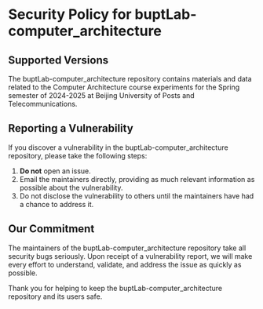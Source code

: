 # Security Policy for buptLab-computer_architecture

## Supported Versions

The buptLab-computer_architecture repository contains materials and data related to the Computer Architecture course experiments for the Spring semester of 2024-2025 at Beijing University of Posts and Telecommunications.

## Reporting a Vulnerability

If you discover a vulnerability in the buptLab-computer_architecture repository, please take the following steps:

1. **Do not** open an issue.
2. Email the maintainers directly, providing as much relevant information as possible about the vulnerability.
3. Do not disclose the vulnerability to others until the maintainers have had a chance to address it.

## Our Commitment

The maintainers of the buptLab-computer_architecture repository take all security bugs seriously. Upon receipt of a vulnerability report, we will make every effort to understand, validate, and address the issue as quickly as possible.

Thank you for helping to keep the buptLab-computer_architecture repository and its users safe.

